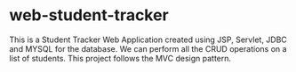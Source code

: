 # web-student-tracker
This is a Student Tracker Web Application created using JSP, Servlet, JDBC and MYSQL for the database. We can perform all the CRUD operations on a list of students. This project follows the MVC design pattern.
